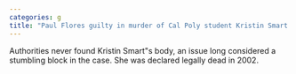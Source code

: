 ```yaml
---
categories: g
title: "Paul Flores guilty in murder of Cal Poly student Kristin Smart his father acquitted"
---
```

Authorities never found Kristin Smart"s body, an issue long considered a stumbling block in the case. She was declared legally dead in 2002.